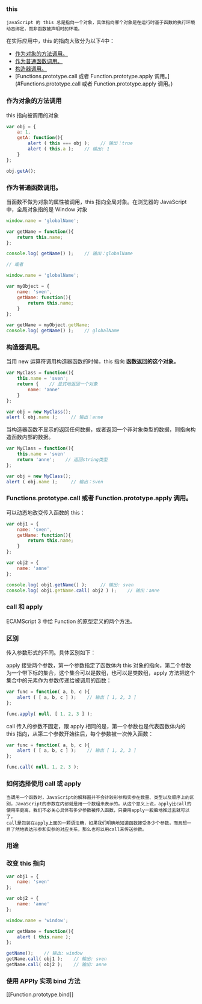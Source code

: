 ### this
	javaScript 的 this 总是指向一个对象，具体指向哪个对象是在运行时基于函数的执行环境动态绑定，而非函数被声明时的环境。

在实际应用中，this 的指向大致分为以下4中：
- [作为对象的方法调用。](#作为对象的方法调用)
- [作为普通函数调用。](#作为普通函数调用。)
- [构造器调用。](#构造器调用。)
- [Functions.prototype.call 或者 Function.prototype.apply 调用。](#Functions.prototype.call 或者 Function.prototype.apply 调用。)

### 作为对象的方法调用
this 指向被调用的对象
```javaScript
var obj = {
    a: 1,
    getA: function(){
        alert ( this === obj );    // 输出：true
        alert ( this.a );    // 输出: 1
    }
};

obj.getA();
```

### 作为普通函数调用。
当函数不做为对象的属性被调用，this 指向全局对象。在浏览器的 JavaScript 中，全局对象指的是 Window 对象
```JavaScript
window.name = 'globalName';

var getName = function(){
    return this.name;
};

console.log( getName() );    // 输出：globalName

// 或者

window.name = 'globalName';

var myObject = {
    name: 'sven',
    getName: function(){
        return this.name;
    }
};

var getName = myObject.getName;
console.log( getName() );    // globalName

```

### 构造器调用。
当用 new 运算符调用构造器函数的时候，this 指向 **函数返回的这个对象。** 
```JavaScript
var MyClass = function(){
    this.name = 'sven';
    return {    // 显式地返回一个对象
        name: 'anne'
    }
};

var obj = new MyClass();
alert ( obj.name );     // 输出：anne
```

当构造器函数不显示的返回任何数据，或者返回一个非对象类型的数据，则指向构造函数内部的数据。
```JavaScript
var MyClass = function(){
    this.name = 'sven'
    return 'anne';    // 返回string类型
};

var obj = new MyClass();
alert ( obj.name );     // 输出：sven
```
### Functions.prototype.call 或者 Function.prototype.apply 调用。
可以动态地改变传入函数的 this：
```JavaScript
var obj1 = {
    name: 'sven',
    getName: function(){
        return this.name;
    }
};

var obj2 = {
    name: 'anne'
};

console.log( obj1.getName() );     // 输出: sven
console.log( obj1.getName.call( obj2 ) );    // 输出：anne
```


### call 和 apply
ECAMScript 3 中给 Function 的原型定义的两个方法。

### 区别
传入参数形式的不同。具体区别如下：

apply 接受两个参数，第一个参数指定了函数体内 this 对象的指向，第二个参数为一个带下标的集合，这个集合可以是数组，也可以是类数组，apply 方法把这个集合中的元素作为参数传递给被调用的函数：
```JavaScript
var func = function( a, b, c ){
    alert ( [ a, b, c ] );    // 输出 [ 1, 2, 3 ]
};

func.apply( null, [ 1, 2, 3 ] );
```

call 传入的参数不固定，跟 apply 相同的是，第一个参数也是代表函数体内的 this 指向，从第二个参数开始往后，每个参数被一次传入函数：
```JavaScript
var func = function( a, b, c ){
    alert ( [ a, b, c ] );    // 输出 [ 1, 2, 3 ]
};

func.call( null, 1, 2, 3 );
```

### 如何选择使用 call 或 apply
	当调用一个函数时，JavaScript的解释器并不会计较形参和实参在数量、类型以及顺序上的区别，JavaScript的参数在内部就是用一个数组来表示的。从这个意义上说，apply比call的使用率更高，我们不必关心具体有多少参数被传入函数，只要用apply一股脑地推过去就可以了。
	call是包装在apply上面的一颗语法糖，如果我们明确地知道函数接受多少个参数，而且想一目了然地表达形参和实参的对应关系，那么也可以用call来传送参数。

### 用途

### 改变 this 指向
```JavaScript
var obj1 = {
    name: 'sven'
};

var obj2 = {
    name: 'anne'
};

window.name = 'window';

var getName = function(){
    alert ( this.name );
};

getName();    // 输出: window
getName.call( obj1 );    // 输出: sven
getName.call( obj2 );    // 输出: anne
```

### 使用 APPly 实现 bind 方法
[[Function.prototype.bind]]
